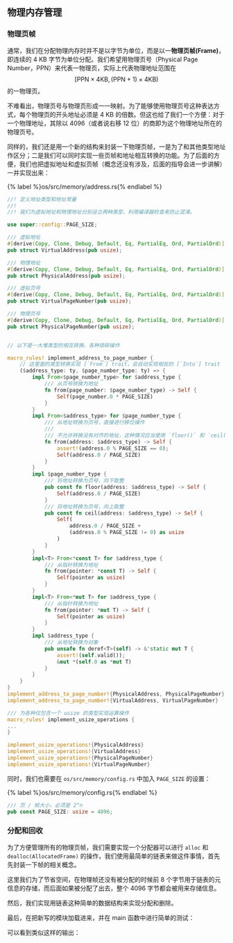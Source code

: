 ## 物理内存管理

### 物理页帧

通常，我们在分配物理内存时并不是以字节为单位，而是以一**物理页帧(Frame)**，即连续的 4 KB 字节为单位分配。我们希望用物理页号（Physical Page Number，PPN）来代表一物理页，实际上代表物理地址范围在 $$[\text{PPN}\times 4\text{KB},(\text{PPN}+1)\times 4\text{KB})$$ 的一物理页。

不难看出，物理页号与物理页形成一一映射。为了能够使用物理页号这种表达方式，每个物理页的开头地址必须是 4 KB 的倍数。但这也给了我们一个方便：对于一个物理地址，其除以 4096（或者说右移 12 位）的商即为这个物理地址所在的物理页号。

同样的，我们还是用一个新的结构来封装一下物理页帧，一是为了和其他类型地址作区分；二是我们可以同时实现一些页帧和地址相互转换的功能。为了后面的方便，我们也把虚拟地址和虚拟页帧（概念还没有涉及，后面的指导会进一步讲解）一并实现出来：

{% label %}os/src/memory/address.rs{% endlabel %}
```rust
//! 定义地址类型和地址常量
//!
//! 我们为虚拟地址和物理地址分别设立两种类型，利用编译器检查来防止混淆。

use super::config::PAGE_SIZE;

/// 虚拟地址
#[derive(Copy, Clone, Debug, Default, Eq, PartialEq, Ord, PartialOrd)]
pub struct VirtualAddress(pub usize);

/// 物理地址
#[derive(Copy, Clone, Debug, Default, Eq, PartialEq, Ord, PartialOrd)]
pub struct PhysicalAddress(pub usize);

/// 虚拟页号
#[derive(Copy, Clone, Debug, Default, Eq, PartialEq, Ord, PartialOrd)]
pub struct VirtualPageNumber(pub usize);

/// 物理页号
#[derive(Copy, Clone, Debug, Default, Eq, PartialEq, Ord, PartialOrd)]
pub struct PhysicalPageNumber(pub usize);


// 以下是一大堆类型的相互转换、各种琐碎操作

macro_rules! implement_address_to_page_number {
    // 这里面的类型转换实现 [`From`] trait，会自动实现相反的 [`Into`] trait
    ($address_type: ty, $page_number_type: ty) => {
        impl From<$page_number_type> for $address_type {
            /// 从页号转换为地址
            fn from(page_number: $page_number_type) -> Self {
                Self(page_number.0 * PAGE_SIZE)
            }
        }
        impl From<$address_type> for $page_number_type {
            /// 从地址转换为页号，直接进行移位操作
            ///
            /// 不允许转换没有对齐的地址，这种情况应当使用 `floor()` 和 `ceil()`
            fn from(address: $address_type) -> Self {
                assert!(address.0 % PAGE_SIZE == 0);
                Self(address.0 / PAGE_SIZE)
            }
        }
        impl $page_number_type {
            /// 将地址转换为页号，向下取整
            pub const fn floor(address: $address_type) -> Self {
                Self(address.0 / PAGE_SIZE)
            }
            /// 将地址转换为页号，向上取整
            pub const fn ceil(address: $address_type) -> Self {
                Self(
                    address.0 / PAGE_SIZE +
                    (address.0 % PAGE_SIZE != 0) as usize
                )
            }
        }
        impl<T> From<*const T> for $address_type {
            /// 从指针转换为地址
            fn from(pointer: *const T) -> Self {
                Self(pointer as usize)
            }
        }
        impl<T> From<*mut T> for $address_type {
            /// 从指针转换为地址
            fn from(pointer: *mut T) -> Self {
                Self(pointer as usize)
            }
        }
        impl $address_type {
            /// 从地址转换为对象
            pub unsafe fn deref<T>(self) -> &'static mut T {
                assert!(self.valid());
                &mut *(self.0 as *mut T)
            }
        }
    }
}
implement_address_to_page_number!{PhysicalAddress, PhysicalPageNumber}
implement_address_to_page_number!{VirtualAddress, VirtualPageNumber}

/// 为各种仅包含一个 usize 的类型实现运算操作
macro_rules! implement_usize_operations {
...
}

implement_usize_operations!{PhysicalAddress}
implement_usize_operations!{VirtualAddress}
implement_usize_operations!{PhysicalPageNumber}
implement_usize_operations!{VirtualPageNumber}
```

同时，我们也需要在 `os/src/memory/config.rs` 中加入 `PAGE_SIZE` 的设置：

{% label %}os/src/memory/config.rs{% endlabel %}
```rust
/// 页 / 帧大小，必须是 2^n
pub const PAGE_SIZE: usize = 4096;
```

### 分配和回收

为了方便管理所有的物理页帧，我们需要实现一个分配器可以进行 `alloc` 和 `dealloc(AllocatedFrame)` 的操作，我们使用最简单的链表来做这件事情，首先先封装一下帧的相关概念。

<!-- TODO 代码 -->

这里我们为了节省空间，在物理帧还没有被分配的时候前 8 个字节用于链表的元信息的存储，而后面如果被分配了出去，整个 4096 字节都会被用来存储信息。

然后，我们实现用链表这种简单的数据结构来实现分配和删除。

<!-- TODO 代码 -->

最后，在把新写的模块加载进来，并在 main 函数中进行简单的测试：

<!-- TODO 代码 -->

可以看到类似这样的输出：

<!-- TODO 输出 -->